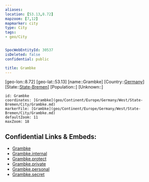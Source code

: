 ```yaml
---
aliases: 
location: [53.13,8.72]
mapzoom: [7,12] 
mapmarker: city 
type: City
tags:
- geo/City


SpocWebEntityId: 30537
isDeleted: false
confidential: public

title: Grambke
---
```

[geo-lon::8.72]
[geo-lat::53.13]
[name::Grambke]
[Country::[Germany](geo/Continent/Europe/Germany.md)]
[State::[State-Bremen](geo/Continent/Europe/Germany/West/State-Bremen.md)]
[Population::]
[Unknown::]


```leaflet
id: Grambke
coordinates: [Grambke](geo/Continent/Europe/Germany/West/State-Bremen/City/Grambke.md)
markerFile: [Grambke](geo/Continent/Europe/Germany/West/State-Bremen/City/Grambke.md)
defaultZoom: 11 
maxZoom: 18
```


## Confidential Links & Embeds: 
- [Grambke](../../../../../../../../_public/geo/Continent/Europe/Germany/West/State-Bremen/City/Grambke.md) 
- [Grambke.internal](../../../../../../../../_internal/geo/Continent/Europe/Germany/West/State-Bremen/City/Grambke.internal.md) 
- [Grambke.protect](../../../../../../../../_protect/geo/Continent/Europe/Germany/West/State-Bremen/City/Grambke.protect.md) 
- [Grambke.private](../../../../../../../../_private/geo/Continent/Europe/Germany/West/State-Bremen/City/Grambke.private.md) 
- [Grambke.personal](../../../../../../../../_personal/geo/Continent/Europe/Germany/West/State-Bremen/City/Grambke.personal.md) 
- [Grambke.secret](../../../../../../../../_secret/geo/Continent/Europe/Germany/West/State-Bremen/City/Grambke.secret.md) 

